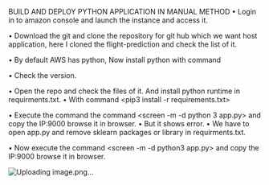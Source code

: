 BUILD AND DEPLOY PYTHON APPLICATION IN MANUAL METHOD
•	Login in to amazon console and launch the instance and access it.
 
•	Download the git and clone the repository for git hub which we want host application, here I cloned the flight-prediction and check the list of it. 

•	By default AWS has python, Now install python with command<sudo amazon-linux-extras install python3.8>



•	Check the version.
 
•	Open the repo and check the files of it. And install python runtime in requirments.txt.
•	With command <pip3 install -r requirements.txt>
 
 
•	Execute the command the command <screen -m -d python
3 app.py> and copy the IP:9000 browse it in browser.
•	But it shows error.
•	We have to open app.py and remove sklearn packages or library in requirments.txt.
 
•	Now execute the command <screen -m -d python3 app.py>
and copy the IP:9000 browse it in browser.



![Uploading image.png…]()
